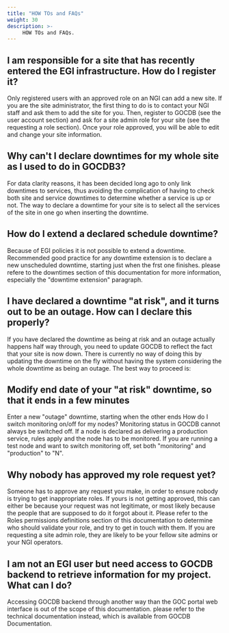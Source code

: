 ```yaml
---
title: "HOW TOs and FAQs"
weight: 30
description: >-
     HOW TOs and FAQs.
---
```



<!-- markdownlint-disable no-inline-html -->
## I am responsible for a site that has recently entered the EGI infrastructure. How do I register it?
<!-- markdownlint-enable no-inline-html -->

Only registered users with an approved role on an NGI can add a new site. If you
are the site administrator, the first thing to do is to contact your NGI staff
and ask them to add the site for you. Then, register to GOCDB (see the user
account section) and ask for a site admin role for your site (see the requesting
a role section). Once your role approved, you will be able to edit and change
your site information.

## Why can't I declare downtimes for my whole site as I used to do in GOCDB3?

For data clarity reasons, it has been decided long ago to only link downtimes to
services, thus avoiding the complication of having to check both site and
service downtimes to determine whether a service is up or not. The way to
declare a downtime for your site is to select all the services of the site in
one go when inserting the downtime.

## How do I extend a declared schedule downtime?

Because of EGI policies it is not possible to extend a downtime. Recommended
good practice for any downtime extension is to declare a new unscheduled
downtime, starting just when the frst one finishes. please refere to the
downtimes section of this documentation for more information, especially the
"downtime extension" paragraph.

<!-- markdownlint-disable no-inline-html -->
## I have declared a downtime "at risk", and it turns out to be an outage. How can I declare this properly?
<!-- markdownlint-enable no-inline-html -->

If you have declared the downtime as being at risk and an outage actually happens
half way through, you need to update GOCDB to reflect the fact that your site is
now down. There is currently no way of doing this by updating the downtime on the
fly without having the system considering the whole downtime as being an outage.
The best way to proceed is:

## Modify end date of your "at risk" downtime, so that it ends in a few minutes

Enter a new "outage" downtime, starting when the other ends
How do I switch monitoring on/off for my nodes?
Monitoring status in GOCDB cannot always be switched off. If a node is declared
as delivering a production service, rules apply and the node has to be monitored.
If you are running a test node and want to switch monitoring off, set both
"monitoring" and "production" to "N".

## Why nobody has approved my role request yet?

Someone has to approve any request you make, in order to ensure nobody is trying
to get inappropriate roles. If yours is not getting approved, this can either be
because your request was not legitimate, or most likely because the people that
are supposed to do it forgot about it. Please refer to the Roles permissions
definitions section of this documentation to determine who should validate your
role, and try to get in touch with them. If you are requesting a site admin role,
they are likely to be your fellow site admins or your NGI operators.

<!-- markdownlint-disable no-inline-html -->
## I am not an EGI user but need access to GOCDB backend to retrieve information for my project. What can I do?
<!-- markdownlint-enable no-inline-html -->

Accessing GOCDB backend through another way than the GOC portal web interface is
out of the scope of this documentation. please refer to the technical
documentation instead, which is available from  GOCDB Documentation.
